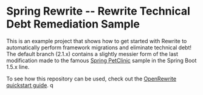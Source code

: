 # Spring Rewrite -- Rewrite Technical Debt Remediation Sample

This is an example project that shows how to get started with Rewrite to automatically perform framework migrations and eliminate technical debt! The default branch (2.1.x) contains a slightly messier form of the last modification made to the famous [Spring PetClinic](https://github.com/spring-projects/spring-petclinic) sample in the Spring Boot 1.5.x line.

To see how this repository can be used, check out the [OpenRewrite quickstart guide](https://docs.openrewrite.org/running-recipes/getting-started).
q


